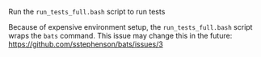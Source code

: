 Run the `run_tests_full.bash` script to run tests

Because of expensive environment setup, the `run_tests_full.bash` script wraps the `bats` command. This issue may change this in the future: https://github.com/sstephenson/bats/issues/3
